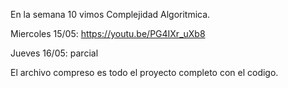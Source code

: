 En la semana 10 vimos Complejidad Algoritmica. 


Miercoles 15/05: https://youtu.be/PG4IXr_uXb8

Jueves 16/05: parcial

El archivo compreso es todo el proyecto completo con el codigo.
